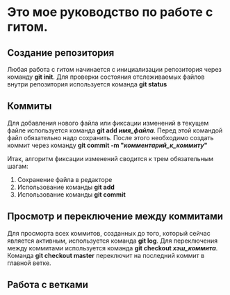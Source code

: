 # Это мое руководство по работе с гитом.

## Создание репозитория

Любая работа с гитом начинается с инициализации репозитория через команду **git init**.
Для проверки состояния отслеживаемых файлов внутри репозитория используется команда **git status**

## Коммиты

Для добавления нового файла или фиксации изменений в текущем файле используется команда **git add *имя_файла***. Перед этой командой файл обязательно надо сохранить. После этого необходимо создать коммит через команду **git commit -m "*комментарий_к_коммиту*"**

Итак, алгоритм фиксации изменений сводится к трем обязательным шагам:

1. Сохранение файла в редакторе
2. Использование команды **git add**
3. Использование команды **git commit**

## Просмотр и переключение между коммитами

Для просморта всех коммитов, созданных до того, который сейчас является активным, используется команда **git log**. Для переключения между коммитами используется команда **git checkout *хэш_коммита***. Команда **git checkout master** переключит на последний коммит в главной ветке.

## Работа с ветками